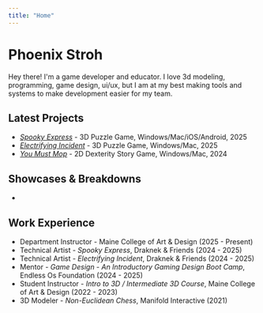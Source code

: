 ```yaml
---
title: "Home"
---
```


# Phoenix Stroh
Hey there! I'm a game developer and educator. I love 3d modeling, programming, game design, ui/ux, but I am at my best making tools and systems to make development easier for my team.

## Latest Projects
- [*Spooky Express*](/projects/spooky-express) - 3D Puzzle Game, Windows/Mac/iOS/Android, 2025
- [*Electrifying Incident*](/projects/electrifying-incident) - 3D Puzzle Game, Windows/Mac, 2025
- [*You Must Mop*](/projects/you-must-mop) - 2D Dexterity Story Game, Windows/Mac, 2024

## Showcases & Breakdowns
- 

## Work Experience
- Department Instructor - Maine College of Art & Design (2025 - Present)
- Technical Artist - *Spooky Express*, Draknek & Friends (2024 - 2025)
- Technical Artist - *Electrifying Incident*, Draknek & Friends (2024 - 2025)
- Mentor - *Game Design - An Introductory Gaming Design Boot Camp*, Endless Os Foundation (2024 - 2025)
- Student Instructor - *Intro to 3D / Intermediate 3D Course*, Maine College of Art & Design (2022 - 2023)
- 3D Modeler - *Non-Euclidean Chess*, Manifold Interactive (2021)
